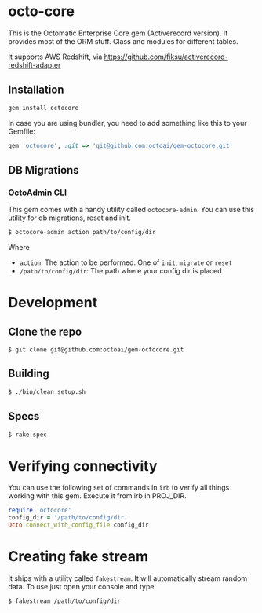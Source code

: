 # octo-core

This is the Octomatic Enterprise Core gem (Activerecord version). It provides most of the ORM stuff. Class and modules for different tables.

It supports AWS Redshift, via https://github.com/fiksu/activerecord-redshift-adapter 

## Installation

```bash
gem install octocore
```

In case you are using bundler, you need to add something like this to your Gemfile:

```ruby
gem 'octocore', :git => 'git@github.com:octoai/gem-octocore.git'
```



## DB Migrations

### OctoAdmin CLI

This gem comes with a handy utility called `octocore-admin`. You can use this utility for db migrations, reset and init.

```bash
$ octocore-admin action path/to/config/dir
```

Where

- `action`: The action to be performed. One of `init`, `migrate` or `reset`
- `/path/to/config/dir`: The path where your config dir is placed


# Development

## Clone the repo

`$ git clone git@github.com:octoai/gem-octocore.git`

## Building

```bash
$ ./bin/clean_setup.sh
```

## Specs

```bash
$ rake spec
```

# Verifying connectivity

You can use the following set of commands in `irb` to verify all things working with this gem. Execute it from irb in PROJ_DIR.

```ruby
require 'octocore'
config_dir = '/path/to/config/dir'
Octo.connect_with_config_file config_dir
```

# Creating fake stream

It ships with a utility called `fakestream`. It will automatically stream random data. To use just open your console and type

```bash
$ fakestream /path/to/config/dir
```
